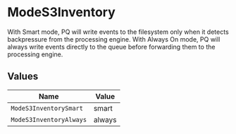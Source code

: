 # ModeS3Inventory

With Smart mode, PQ will write events to the filesystem only when it detects backpressure from the processing engine. With Always On mode, PQ will always write events directly to the queue before forwarding them to the processing engine.


## Values

| Name                    | Value                   |
| ----------------------- | ----------------------- |
| `ModeS3InventorySmart`  | smart                   |
| `ModeS3InventoryAlways` | always                  |